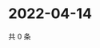 # 2022-04-14

共 0 条

<!-- BEGIN WEIBO -->
<!-- 最后更新时间 Thu Apr 14 2022 07:00:45 GMT+0800 (China Standard Time) -->

<!-- END WEIBO -->
